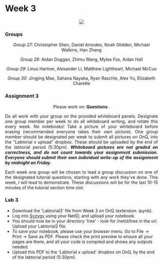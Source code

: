 # Week 3

<p align="center"><img src="https://i.imgur.com/wWQcyZy.png"></p>

### Groups

<p align="center"><i>Group 27:</i> Christopher Shen, Daniel Amodeo, Noah Glidden, Michael Watkins, Han Zheng</p>
<p align="center"><i>Group 28:</i> Aidan Duggan, Zhimu Wang, Myles Fox, Aidan Hall</p>
<p align="center"><i>Group 29:</i> Linus Hartner, Alexander Li, Matthew Lightheart, Michael McCue</p>
<p align="center"><i>Group 30:</i> Jingjing Mao, Sahana Nayaka, Ryan Raschle, Alex Yu, Elizabeth Charette</p>

### Assignment 3

<p align="center">Please work on: <b>Questions </b>.</p>

<p align="justify">Do all work with your group on the provided whiteboard panels. Designate one group member per week to do all whiteboard writing, and rotate this every week. No notebooks! Take a picture of your whiteboard before erasing (recommended everyone takes their own picture). One group member should be designated per week to submit all pictures on OnQ, into the "Labtorial x upload" dropbox. These should be uploaded by the end of the labtorial period (5:30pm). <i><b>Whiteboard pictures are not graded on correctness, and do not count towards your assignment submission. Everyone should submit their own individual write-up of the assignment by midnight on Friday.</b></i></p>

<p align="justify">Each week one group will be chosen to lead a group discussion on one of the designated tutorial questions, starting with any work they've done. This week, I will lead to demonstrate. These discussions will be for the last 10-15 minutes of the tutorial section time slot.</p>

### Lab 3

* Download the 'Labtorial3' file from Week 3 on OnQ (extension .ipynb).
* Log into <a href="https://queensu.syzygy.ca/">Syzygy</a> using your NetID, and upload your notebook.
* You should now be in your directory 'tree' - look for /netid/tree in the url. Upload your Labtorial2 file.
* To save your notebook, please use your <i>browser</i> menu. Go to File -> Print -> Save as PDF. Please check the print preview to ensure all your pages are there, and all your code is compiled and shows any outputs needed.
* Upload this PDF to the 'Labtorial x upload' dropbox on OnQ, by the end of the labtorial period (5:30pm).
